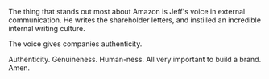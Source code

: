 The thing that stands out most about Amazon is Jeff's voice in external communication. He writes the shareholder letters, and instilled an incredible internal writing culture.

The voice gives companies authenticity.

Authenticity. Genuineness. Human-ness. All very important to build a brand. Amen.